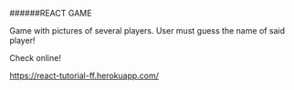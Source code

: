 ######REACT GAME

Game with pictures of several players. User must guess the name of said player!

Check online!

https://react-tutorial-ff.herokuapp.com/
